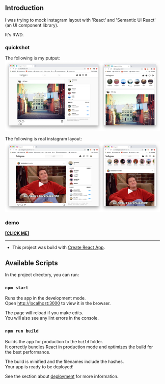 ## Introduction

I was trying to mock instagram layout with 'React' and 'Semantic UI React' (an UI component library).

It's RWD.

### quickshot

The following is my putput:
![igimitation](/demo/igimitation.png)

The following is real instagram layout:
![igimitation_contrast](/demo/igimitation_contrast.png)

### demo
[**[CLICK ME]**](https://j8453.github.io/React/igimitation.html)

--------------

* This project was build with [Create React App](https://github.com/facebook/create-react-app).

## Available Scripts

In the project directory, you can run:

### `npm start`

Runs the app in the development mode.<br />
Open [http://localhost:3000](http://localhost:3000) to view it in the browser.

The page will reload if you make edits.<br />
You will also see any lint errors in the console.


### `npm run build`

Builds the app for production to the `build` folder.<br />
It correctly bundles React in production mode and optimizes the build for the best performance.

The build is minified and the filenames include the hashes.<br />
Your app is ready to be deployed!

See the section about [deployment](https://facebook.github.io/create-react-app/docs/deployment) for more information.

